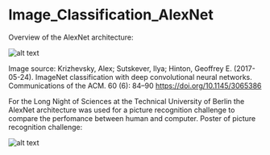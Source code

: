 # Image_Classification_AlexNet

Overview of the AlexNet architecture:

![alt text](https://github.com/jkrn/Image_Recognition_AlexNet/blob/main/poster/AlexNet.PNG?raw=true)

Image source:
Krizhevsky, Alex; Sutskever, Ilya; Hinton, Geoffrey E. (2017-05-24). ImageNet classification with deep convolutional neural networks. Communications of the ACM. 60 (6): 84–90
https://doi.org/10.1145/3065386



For the Long Night of Sciences at the Technical University of Berlin the AlexNet architecture was used for a picture recognition challenge to compare the perfomance between human and computer.
Poster of picture recognition challenge:

![alt text](https://github.com/jkrn/Image_Recognition_AlexNet/blob/main/poster/poster.png?raw=true)

